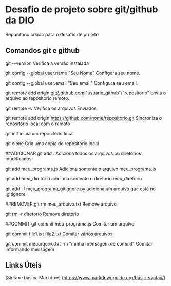 # Desafio de projeto sobre git/github da DIO
 Repositório criado para o desafio de projeto

## Comandos git e github

 git --version
Verifica a versão instalada

 git config --global user.name "Seu Nome"
Configura seu nome.

 git config --global user.email "Seu email"
Configura seu email.

 git remote add origin
 git@github.com:"usuário_github"/"repositorio"
envia  o arquivo ao repósitorio remoto.

 git remote -v
Verifica os arquivos Enviados

 git remote add origin
 https://github.com/nome/repositorio.git
Sincroniza o repositório local com o remoto

 git init
inicia um repositório local

 git clone
Cria uma cópia do repositório local

##ADICIONAR
 git add .
Adiciona todos os arquivos ou diretórios modificados.

 git add meu_programa.js
Adiciona somente o arquivo meu_programa.js

 git add meu_diretório
adiciona somente o diretório meu_diretório

 git add -f meu_programa_gitignore.py
adiciona um arquivo que está no .gitignore

##REMOVER
 git rm meu_arquivo.txt
Remove arquivo

 git rm -r diretorio
Remove diretório

##COMMIT
 git commit meu_programa.js
Comitar um arquivo

 git commit file1.txt file2.txt
Comitar vários arquivos

 git commit meuarquivo.txt -m "minha mensagem de commit"
Comitar informando mensagem 





## Links Úteis
[Sintaxe básica Markdow] (https://www.markdownguide.org/basic-syntax/)
